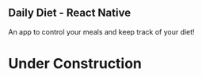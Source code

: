 ## Daily Diet - React Native

An app to control your meals and keep track of your diet!

# Under Construction